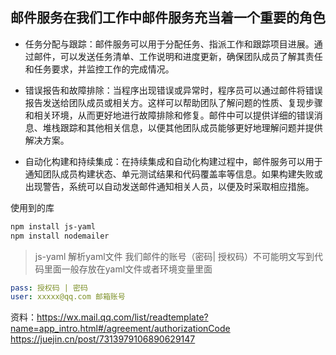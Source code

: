 ## 邮件服务在我们工作中邮件服务充当着一个重要的角色

- 任务分配与跟踪：邮件服务可以用于分配任务、指派工作和跟踪项目进展。通过邮件，可以发送任务清单、工作说明和进度更新，确保团队成员了解其责任和任务要求，并监控工作的完成情况。

- 错误报告和故障排除：当程序出现错误或异常时，程序员可以通过邮件将错误报告发送给团队成员或相关方。这样可以帮助团队了解问题的性质、复现步骤和相关环境，从而更好地进行故障排除和修复。邮件中可以提供详细的错误消息、堆栈跟踪和其他相关信息，以便其他团队成员能够更好地理解问题并提供解决方案。

- 自动化构建和持续集成：在持续集成和自动化构建过程中，邮件服务可以用于通知团队成员构建状态、单元测试结果和代码覆盖率等信息。如果构建失败或出现警告，系统可以自动发送邮件通知相关人员，以便及时采取相应措施。

使用到的库
```sh
npm install js-yaml
npm install nodemailer
```
>js-yaml 解析yaml文件
我们邮件的账号（密码| 授权码）不可能明文写到代码里面一般存放在yaml文件或者环境变量里面
```yaml
pass: 授权码 | 密码
user: xxxxx@qq.com 邮箱账号
```

资料：https://wx.mail.qq.com/list/readtemplate?name=app_intro.html#/agreement/authorizationCode
https://juejin.cn/post/7313979106890629147

